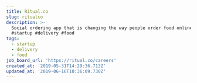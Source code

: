 ```yaml
---
title: Ritual.co
slug: ritualco
description: >-
  Social ordering app that is changing the way people order food online.
  #startup #delivery #food
tags:
  - startup
  - delivery
  - food
job_board_url: 'https://ritual.co/careers'
created_at: '2019-05-31T14:29:36.713Z'
updated_at: '2019-06-16T10:36:09.730Z'
---
```


